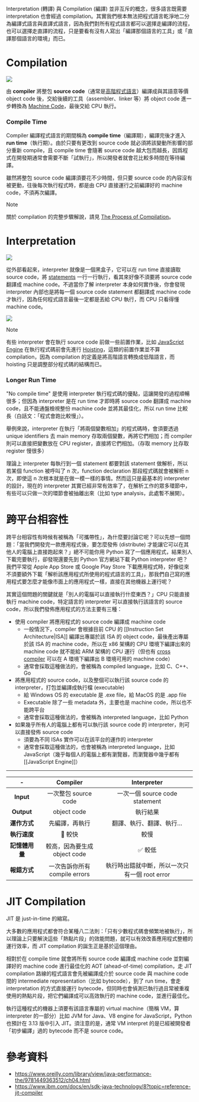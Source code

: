 Interpretation (轉譯) 與 Compilation (編譯) 並非互斥的概念，很多語言既需要 interpretation 也會經過 compilation。其實我們根本無法把程式語言乾淨地二分為編譯式語言與直譯式語言，因為我們對所有程式語言都可以選擇走編譯的流程，也可以選擇走直譯的流程，只是要看有沒有人寫出「編譯那個語言的工具」或「直譯那個語言的環境」而已。

# Compilation

![](<https://raw.githubusercontent.com/Jamison-Chen/KM-software/master/img/compilation-process.png>)

由 **compiler** 將整包 **source code**（通常是[高階程式語言](</Programming Language/零碎筆記.md#程式語言的演進>)）編譯成與其語意等價 object code 後，交給後續的工具（assembler、linker 等）將 object code 進一步轉換為 [Machine Code](</Computer Organization & Architecture/Machine Code.md>)，最後交給 CPU 執行。

### Compile Time

Compiler 編譯程式語言的期間稱為 **compile time**（編譯期），編譯完後才進入 **run time**（執行期）。由於只要有更改到 source code 就必須將該變動所影響的部分重新 compile，且 compile time 會隨著 source code 越大包而越長，因爲程式在開發期通常會需要不斷「試執行」，所以開發者就會花比較多時間在等待編譯。

雖然將整包 source code 編譯須要花不少時間，但只要 source code 的內容沒有被更動，往後每次執行程式時，都是由 CPU 直接運行之前編譯好的 machine code，不須再次編譯。

>[!Note]
>關於 compilation 的完整步驟解說，請見 [The Process of Compilation](</Computer Science/The Process of Compilation.md>)。

# Interpretation

![](<https://raw.githubusercontent.com/Jamison-Chen/KM-software/master/img/interpretation-process-1.png>)

從外部看起來，interpreter 就像是一個黑盒子，它可以在 run time 直接讀取 source code，將 [statements](</Programming Language/零碎筆記.md#Expression vs. Statement>) 一行一行執行，看其來好像不須要將 source code 翻譯成 machine code。不過當你了解 interpreter 本身如何實作後，你會發現 interpreter 內部也是將每一個 source code statement 都翻譯成 machine code 才執行，因為任何程式語言最後一定都是丟給 CPU 執行，而 CPU 只看得懂 machine code。

![](<https://raw.githubusercontent.com/Jamison-Chen/KM-software/master/img/interpretation-process-2.png>)

>[!Note]
>有些 interpreter 會在執行 source code 前做一些前置作業，比如 [JavaScript Engine](</Programming Language/JavaScript/JavaScript Engine.md>) 在執行程式碼前會先進行 [Hoisting](</Programming Language/JavaScript/Hoisting.md>)，這類的前置作業並不算 compilation，因為 compilation 的定義是將高階語言轉換成低階語言，而 hoisting 只是調整部分程式碼的結構而已。

### Longer Run Time

"No compile time" 是使用 interpreter 執行程式碼的優點，這讓開發的過程順暢很多；但因為 interpreter 是在 run time 才即時將 source code 翻譯成 machine code，且不能通盤檢視整份 machine code  並將其最佳化，所以 run time 比較長（白話文：「程式會跑比較慢」）。

舉例來說，interpreter 在執行「將兩個變數相加」的程式碼時，會須要透過 unique identifiers 去 main memory 存取兩個變數，再將它們相加；而 compiler 則可以直接把變數放在 CPU register，直接將它們相加。（存取 memory 比存取 register 慢很多）

理論上 interpreter 每執行到一個 statement 都要對該 statement 做解析，所以若某個 function 被呼叫了 n 次，function declaration 那段程式碼就會被解析 n 次，即使這 n 次根本就是在做一模一樣的事情。然而這只是最基本的 interpreter 的設計，現在的 interpreter 其實已經非常有效率了，在解析工作的眾多環節中，有些可以只做一次的環節會被抽離出來（比如 type analysis，此處暫不展開）。

# 跨平台相容性

跨平台相容性有時候有被稱為「可攜帶性」，為什麼要討論它呢？可以先想一個問題：「當我們開發完一款應用程式後，要怎麼發佈 (distribute) 才能讓它可以在其他人的電腦上直接跑起來？」總不可能你用 Python 寫了一個應用程式，結果別人下載完要執行，卻發現還要先到 Python 官方網站下載 Python interpreter 吧？我們平常從 Apple App Store 或 Google Play Store 下載應用程式時，好像從來不須要額外下載「解析該應用程式所使用的程式語言的工具」，那我們自己寫的應用程式要怎麼才能像市面上的應用程式一樣，直接在其他機器上運行呢？

其實這個問題的關鍵就是「別人的電腦可以直接執行什麼東西？」CPU 只能直接執行 machine code，特定語言的 interpreter 可以直接執行該語言的 source code，所以我們發佈應用程式的方法主要有三種：

- 使用 compiler 將應用程式的 source code 編譯成 machine code
    - 一般情況下，compiler 會根據目前 CPU 的 [[Instruction Set Architecture|ISA]] 編譯出專屬於該 ISA 的 object code，最後產出專屬於該 ISA 的 machine code，所以在 x86 架構的 CPU 環境下編譯出來的 machine code 就不能給 ARM 架構的 CPU 運行（但也有 [cross compiler](https://en.wikipedia.org/wiki/Cross_compiler) 可以在 A 環境下編譯出 B 環境可用的 machine code）
    - 通常會採取這種做法的，會被稱為 compiled language，比如 C、C++、Go
- 將應用程式的 source code，以及整個可以執行該 source code 的 interpreter，打包並編譯成執行檔 (executable)
    - 給 Windows OS 的 executable 是 .exe file，給 MacOS 的是 .app file
    - Executable 除了一些 metadata 外，主要也是 machine code，所以也不能跨平台
    - 通常會採取這種做法的，會被稱為 interpreted language，比如 Python
- 如果幾乎所有人的電腦上都有可以執行該 source code 的 interpreter，則可以直接發佈 source code
    - 須要為不同 ISAs 實作可以在該平台的運作的 interpreter
    - 通常會採取這種做法的，也會被稱為 interpreted language，比如 JavaScript（幾乎每個人的電腦上都有瀏覽器，而瀏覽器中幾乎都有 [[JavaScript Engine]]）

---

|-|Compiler|Interpreter|
|:-:|:-:|:-:|
|**Input**|一次整包 source code|一次一個 source code statement|
|**Output**|object code|執行結果|
|**運作方式**|先編譯，再執行|翻譯、執行、翻譯、執行…|
|**執行速度**|🚀 較快|較慢|
|**記憶體用量**|較高，因為要生成 object code|✅ 較低|
|**報錯方式**|一次告訴你所有 compile errors|執行時出錯就中斷，所以一次只有一個 root error|

# JIT Compilation

JIT 是 just-in-time 的縮寫。

大多數的應用程式都會符合某種八二法則：「只有少數程式碼會頻繁地被執行」，所以理論上只要解決這些「熱點片段」的效能問題，就可以有效改善應用程式整體的運行效率，而 JIT compilation 的誕生正是基於這個理由。

相對於在 compile time 就會將所有 source code 編譯成 machine code 並對編譯好的 machine code 進行最佳化的 AOT (ahead-of-time) compilation，走 JIT compilation 路線的程式語言會先被編譯成介於 source code 與 machine code 間的 intermediate representation（比如 bytecode），到了 run time，會走 interpretation 的方式直接運行 bytecode，但同時也會偵測已執行過且常被重複使用的熱點片段，把它們編譯成可以高效執行的 machine code，並進行最佳化。

執行這種程式的機器上須要有該語言專屬的 virtual machine（簡稱 VM，算 interpreter 的一部分）比如 JVM for Java、V8 engine for JavaScript，Python 也預計在 3.13 版中引入 JIT。須注意的是，通常 VM interpret 的是已經被開發者「初步編譯」過的 bytecode 而不是 source code。

# 參考資料

- <https://www.oreilly.com/library/view/java-performance-the/9781449363512/ch04.html>
- <https://www.ibm.com/docs/en/sdk-java-technology/8?topic=reference-jit-compiler>
